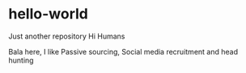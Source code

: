 # hello-world
Just another repository
Hi Humans



Bala here, I like Passive sourcing, Social media recruitment and head hunting
